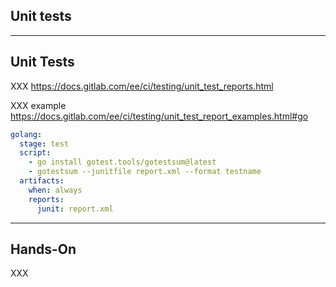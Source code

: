 <!-- .slide: id="gitlab_unit_tests" class="vertical-center" -->

<i class="fa-duotone fa-cubes fa-8x fa-duotone-colors-inverted" style="float: right; color: grey;"></i>

## Unit tests

---

## Unit Tests

XXX https://docs.gitlab.com/ee/ci/testing/unit_test_reports.html

XXX example https://docs.gitlab.com/ee/ci/testing/unit_test_report_examples.html#go

```yaml
golang:
  stage: test
  script:
    - go install gotest.tools/gotestsum@latest
    - gotestsum --junitfile report.xml --format testname
  artifacts:
    when: always
    reports:
      junit: report.xml
```

---

## Hands-On

XXX
